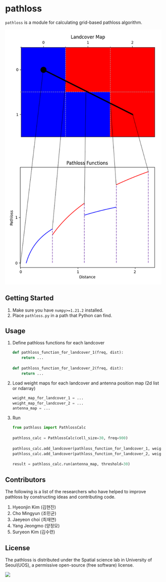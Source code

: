 # pathloss

`pathloss` is a module for calculating grid-based pathloss algorithm.

![](doc/pathloss.png)

## Getting Started
1. Make sure you have `numpy>=1.21.2` installed.
2. Place `pathloss.py` in a path that Python can find.

## Usage
1. Define pathloss functions for each landcover
    ```py
    def pathloss_function_for_landcover_1(freq, dist):
        return ...

    def pathloss_function_for_landcover_2(freq, dist):
        return ...
    ```
2. Load weight maps for each landcover and antenna position map (2d list or ndarray)
    ```py
    weight_map_for_landcover_1 = ...
    weight_map_for_landcover_2 = ...
    antenna_map = ...
    ```
3. Run
    ```py
    from pathloss import PathlossCalc

    pathloss_calc = PathlossCalc(cell_size=30, freq=900)

    pathloss_calc.add_landcover(pathloss_function_for_landcover_1, weight_map_for_landcover_1)
    pathloss_calc.add_landcover(pathloss_function_for_landcover_2, weight_map_for_landcover_2)

    result = pathloss_calc.run(antenna_map, threshold=30)
    ```

## Contributors
The following is a list of the researchers who have helped to improve pathloss by constructing ideas and contributing code.
1. Hyeonjin Kim (김현진)
2. Cho Mingyun (조민균)
3. Jaeyeon choi (최재연)
4. Yang Jeongmo (양정모)
5. Suryeon Kim (김수련)

## License
The pathloss is distributed under the Spatial science lab in University of Seoul(UOS), a permissive open-source (free software) license.

![](https://lauos.or.kr/wp-content/uploads/2022/02/융합연구실로고.png)
